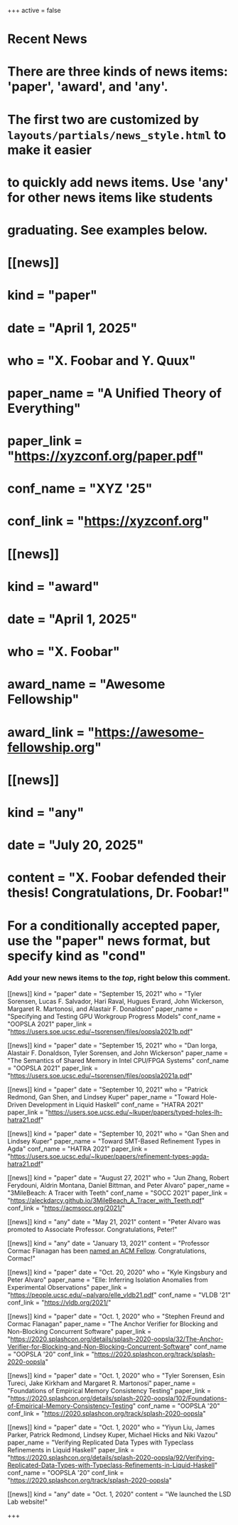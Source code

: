 +++
active = false

# Recent News
# There are three kinds of news items: 'paper', 'award', and 'any'.
# The first two are customized by `layouts/partials/news_style.html` to make it easier
# to quickly add news items. Use 'any' for other news items like students
# graduating. See examples below.
# 
# [[news]]
#   kind = "paper"
#   date = "April 1, 2025"
#   who = "X. Foobar and Y. Quux"
#   paper_name = "A Unified Theory of Everything"
#   paper_link = "https://xyzconf.org/paper.pdf"
#   conf_name = "XYZ '25"
#   conf_link = "https://xyzconf.org"
# 
# [[news]]
#   kind = "award"
#   date = "April 1, 2025"
#   who = "X. Foobar"
#   award_name = "Awesome Fellowship"
#   award_link = "https://awesome-fellowship.org"
# 
# [[news]]
#   kind = "any"
#   date = "July 20, 2025"
#   content = "X. Foobar defended their thesis!  Congratulations, Dr. Foobar!"
#
# For a conditionally accepted paper, use the "paper" news format, but specify kind as "cond"

### Add your new news items to the *top*, right below this comment.

[[news]]
   kind = "paper"
   date = "September 15, 2021"
   who = "Tyler Sorensen, Lucas F. Salvador, Hari Raval, Hugues Evrard, John Wickerson, Margaret R. Martonosi, and Alastair F. Donaldson"
   paper_name = "Specifying and Testing GPU Workgroup Progress Models"
   conf_name = "OOPSLA 2021"
   paper_link = "https://users.soe.ucsc.edu/~tsorensen/files/oopsla2021b.pdf"

[[news]]
   kind = "paper"
   date = "September 15, 2021"
   who = "Dan Iorga, Alastair F. Donaldson, Tyler Sorensen, and John Wickerson"
   paper_name = "The Semantics of Shared Memory in Intel CPU/FPGA Systems"
   conf_name = "OOPSLA 2021"
   paper_link = "https://users.soe.ucsc.edu/~tsorensen/files/oopsla2021a.pdf"
   
[[news]]
   kind = "paper"
   date = "September 10, 2021"
   who = "Patrick Redmond, Gan Shen, and Lindsey Kuper"
   paper_name = "Toward Hole-Driven Development in Liquid Haskell"
   conf_name = "HATRA 2021"
   paper_link = "https://users.soe.ucsc.edu/~lkuper/papers/typed-holes-lh-hatra21.pdf"

[[news]]
   kind = "paper"
   date = "September 10, 2021"
   who = "Gan Shen and Lindsey Kuper"
   paper_name = "Toward SMT-Based Refinement Types in Agda"
   conf_name = "HATRA 2021"
   paper_link = "https://users.soe.ucsc.edu/~lkuper/papers/refinement-types-agda-hatra21.pdf"

[[news]]
   kind = "paper"
   date = "August 27, 2021"
   who = "Jun Zhang, Robert Ferydouni, Aldrin Montana, Daniel Bittman, and Peter Alvaro"
   paper_name = "3MileBeach: A Tracer with Teeth"
   conf_name = "SOCC 2021"
   paper_link = "https://aleckdarcy.github.io/3MileBeach_A_Tracer_with_Teeth.pdf"
   conf_link = "https://acmsocc.org/2021/"
   
[[news]]
  kind = "any"
  date = "May 21, 2021"
  content = "Peter Alvaro was promoted to Associate Professor.  Congratulations, Peter!"
  
[[news]]
  kind = "any"
  date = "January 13, 2021"
  content = "Professor Cormac Flanagan has been <a href='https://news.ucsc.edu/2021/01/flanagan-acm-fellow.html'>named an ACM Fellow</a>.  Congratulations, Cormac!"

[[news]]
  kind = "paper"
  date = "Oct. 20, 2020"
  who = "Kyle Kingsbury and Peter Alvaro"
  paper_name = "Elle: Inferring Isolation Anomalies from Experimental Observations"
  paper_link = "https://people.ucsc.edu/~palvaro/elle_vldb21.pdf"
  conf_name = "VLDB '21"
  conf_link = "https://vldb.org/2021/"
  
[[news]]
  kind = "paper"
  date = "Oct. 1, 2020"
  who = "Stephen Freund and Cormac Flanagan"
  paper_name = "The Anchor Verifier for Blocking and Non-Blocking Concurrent Software"
  paper_link = "https://2020.splashcon.org/details/splash-2020-oopsla/32/The-Anchor-Verifier-for-Blocking-and-Non-Blocking-Concurrent-Software"
  conf_name = "OOPSLA '20"
  conf_link = "https://2020.splashcon.org/track/splash-2020-oopsla"

[[news]]
  kind = "paper"
  date = "Oct. 1, 2020"
  who = "Tyler Sorensen, Esin Tureci, Jake Kirkham and Margaret R. Martonosi"
  paper_name = "Foundations of Empirical Memory Consistency Testing"
  paper_link = "https://2020.splashcon.org/details/splash-2020-oopsla/102/Foundations-of-Empirical-Memory-Consistency-Testing"
  conf_name = "OOPSLA '20"
  conf_link = "https://2020.splashcon.org/track/splash-2020-oopsla"
  
[[news]]
  kind = "paper"
  date = "Oct. 1, 2020"
  who = "Yiyun Liu, James Parker, Patrick Redmond, Lindsey Kuper, Michael Hicks and Niki Vazou"
  paper_name = "Verifying Replicated Data Types with Typeclass Refinements in Liquid Haskell"
  paper_link = "https://2020.splashcon.org/details/splash-2020-oopsla/92/Verifying-Replicated-Data-Types-with-Typeclass-Refinements-in-Liquid-Haskell"
  conf_name = "OOPSLA '20"
  conf_link = "https://2020.splashcon.org/track/splash-2020-oopsla"
  
[[news]]
  kind = "any"
  date = "Oct. 1, 2020"
  content = "We launched the LSD Lab website!"

+++
